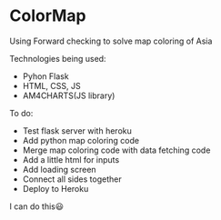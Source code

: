 # ColorMap
Using Forward checking to solve map coloring of Asia

Technologies being used:
* Pyhon Flask
* HTML, CSS, JS
* AM4CHARTS(JS library)

To do:
* Test flask server with heroku
* Add python map coloring code
* Merge map coloring code with data fetching code
* Add a little html for inputs
* Add loading screen
* Connect all sides together
* Deploy to Heroku

I can do this:smiley:

